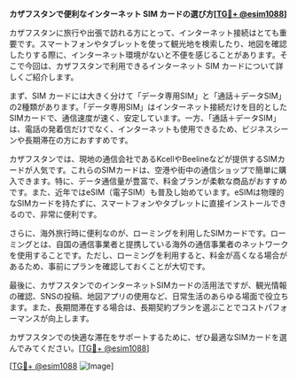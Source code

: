 **カザフスタンで便利なインターネット SIM カードの選び方[[TG💪+ @esim1088](https://t.me/s/esim1088)]**

カザフスタンに旅行や出張で訪れる方にとって、インターネット接続はとても重要です。スマートフォンやタブレットを使って観光地を検索したり、地図を確認したりする際に、インターネット環境がないと不便を感じることがあります。そこで今回は、カザフスタンで利用できるインターネット SIM カードについて詳しくご紹介します。

まず、SIM カードには大きく分けて「データ専用SIM」と「通話＋データSIM」の2種類があります。「データ専用SIM」はインターネット接続だけを目的としたSIMカードで、通信速度が速く、安定しています。一方、「通話＋データSIM」は、電話の発着信だけでなく、インターネットも使用できるため、ビジネスシーンや長期滞在の方におすすめです。

カザフスタンでは、現地の通信会社であるKcellやBeelineなどが提供するSIMカードが人気です。これらのSIMカードは、空港や街中の通信ショップで簡単に購入できます。特に、データ通信量が豊富で、料金プランが柔軟な商品がおすすめです。また、近年ではeSIM（電子SIM）も普及し始めています。eSIMは物理的なSIMカードを持たずに、スマートフォンやタブレットに直接インストールできるので、非常に便利です。

さらに、海外旅行時に便利なのが、ローミングを利用したSIMカードです。ローミングとは、自国の通信事業者と提携している海外の通信事業者のネットワークを使用することです。ただし、ローミングを利用すると、料金が高くなる場合があるため、事前にプランを確認しておくことが大切です。

最後に、カザフスタンでのインターネットSIMカードの活用法ですが、観光情報の確認、SNSの投稿、地図アプリの使用など、日常生活のあらゆる場面で役立ちます。また、長期間滞在する場合は、長期契約プランを選ぶことでコストパフォーマンスが向上します。

カザフスタンでの快適な滞在をサポートするために、ぜひ最適なSIMカードを選んでみてください。[[TG💪+ @esim1088](https://t.me/s/esim1088)]

[[TG💪+ @esim1088](https://t.me/s/esim1088) ![Image](https://i.postimg.cc/Y0z9fWf4/image.png)]